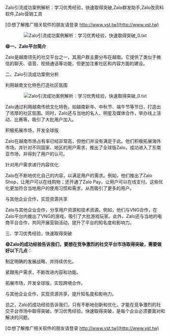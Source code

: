 Zalo引流成功案例解析：学习优秀经验，快速取得突破,Zalo群发助手,Zalo改资料软件,Zalo营销工具

[😍想了解推广相关软件的朋友请登录 http://www.vst.tw](http://www.vst.tw)

 <center><img src="https://vst.tw/MP4/tuiguang/png/1.png" alt="Zalo引流成功案例解析：学习优秀经验，快速取得突破_0.txt"></center>

**😄一、Zalo平台简介**

Zalo是越南领先的社交平台之一，其用户群主要分布在越南。它提供了类似于微信的聊天、语音、视频通话等功能，但更加注重社区和内容方面的建设。

二、Zalo引流成功案例分析

利用越南文化特色打造社区氛围

 <center><img src="https://vst.tw/MP4/tuiguang/png/8.png" alt="Zalo引流成功案例解析：学习优秀经验，快速取得突破_0.txt"></center>

Zalo通过利用越南传统文化特色，如越南新年、中秋节、端午节等节日，打造出了浓厚的社区氛围。同时，Zalo还与当地的名人、明星及媒体合作，举办线上活动、比赛等，吸引了大批用户加入。

积极拓展市场，开发全球版

Zalo在越南市场占有率已经非常高，但他们并没有满足于此。他们积极拓展海外市场，并针对不同国家、地区的用户需求，推出了全球版Zalo，成功进入了东南亚市场，并得到了用户的认可。

针对用户需求进行内容优化

Zalo在不断地优化自己的内容，以满足用户的需求。例如，他们推出了Zalo Shop，让用户可以在线购物；还开通了Zalo Pay，让用户可以在线支付。这些优化更加符合当地用户的使用习惯和需求，从而吸引了更多的用户。

与其他企业合作，实现资源共享

Zalo与其他企业合作，分享用户资源和技术资源。例如，他们与VNG合作，在Zalo平台内推出了VNG的游戏，吸引了大批游戏玩家。此外，Zalo还与当地的电商平台合作，共同开展营销活动，提升了平台的知名度和影响力。

三、学习优秀经验，快速取得突破

**😄Zalo的成功经验告诉我们，要想在竞争激烈的社交平台市场取得突破，需要做好以下几点：**

制定明确的发展战略，并持续优化。

紧跟用户需求，不断改进内容和功能。

拓展市场，开发全球版，实现跨境合作。

与其他企业合作，实现资源共享，提升知名度和影响力。

总之，Zalo的成功经验告诉我们，只有不断地创新和优化，才能在竞争激烈的社交平台市场中取得突破。学习优秀经验，快速取得突破，是每个企业必须要面对和解决的问题。

[😍想了解推广相关软件的朋友请登录 http://www.vst.tw](http://www.vst.tw)



